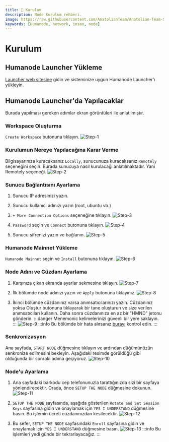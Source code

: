 ```yaml
---
title: 💾 Kurulum
description: Node kurulum rehberi.
image: https://raw.githubusercontent.com/AnatolianTeam/Anatolian-Team-Services/main/i18n/tr/docusaurus-plugin-content-docs/current/Mainnet/Humanode/img/Humanode-Service-Cover.jpg
keywords: [Humanode, network, insan, node]
---
```


# Kurulum

## Humanode Launcher Yükleme
[Launcher web sitesine](https://launcher.humanode.io/) gidin ve sisteminize uygun Humanode Launcher'ı yükleyin.

## Humanode Launcher'da Yapılacaklar
Burada yapılması gereken adımlar ekran görüntüleri ile anlatılmıştır.

### Workspace Oluşturma
`Create Workspace` butonuna tıklayın.
![Step-1](././././docs/Mainnet/Substrate-Ecosystem/Humanode/img/Step-1.png)

### Kurulumun Nereye Yapılacağına Karar Verme
Bilgisayarınıza kuracaksanız `Locally`, sunucunuza kuracaksanız `Remotely` seçeneğini seçin.
Burada sunucuya nasıl kurulacağı anlatılmaktadır. Yani Remotely seçeneği.
![Step-2](././././docs/Mainnet/Substrate-Ecosystem/Humanode/img/Step-2.png)

### Sunucu Bağlantısını Ayarlama
1. Sunucu IP adresinizi yazın.
2. Sunucu kullanıcı adınızı yazın (root, ubuntu vb.)
3. `+ More Connection Options` seçeneğine tıklayın.
![Step-3](././././docs/Mainnet/Substrate-Ecosystem/Humanode/img/Step-3.png)

4. `Password` seçin ve `Connect` butonuna tıklayın.
![Step-4](././././docs/Mainnet/Substrate-Ecosystem/Humanode/img/Step-4.png)

5. Sunucu şifrenizi yazın ve bağlanın.
![Step-5](././././docs/Mainnet/Substrate-Ecosystem/Humanode/img/Step-5.png)

### Humanode Mainnet Yükleme
`Humanode Mainnet` seçin ve `Install` butonuna tıklayın.
![Step-6](././././docs/Mainnet/Substrate-Ecosystem/Humanode/img/Step-6.png)

### Node Adını ve Cüzdanı Ayarlama
1. Karşınıza çıkan ekranda ayarlar sekmesine tıklayın.
![Step-7](././././docs/Mainnet/Substrate-Ecosystem/Humanode/img/Step-7.png)

2. İlk bölümde node adınızı yazın ve `Apply` butonuna tıklayınız.
![Step-8](././././docs/Mainnet/Substrate-Ecosystem/Humanode/img/Step-8.png)

3. İkinci bölümde cüzdanınız varsa anımsatıcılarınızı yazın. Cüzdanınız yoksa Oluştur butonuna tıklayarak bir tane oluşturun ve size verilen anımsatıcıları kullanın. Daha sonra cüzdanınıza en az bir "HMND" jetonu gönderin.
:::danger
Menemonic kelimelerinizi güvenli bir yere saklayın.
:::
![Step-9](././././docs/Mainnet/Substrate-Ecosystem/Humanode/img/Step-9.png)
:::info
Bu bölümde bir hata alırsanız [burayı](./solutions.md) kontrol edin.
:::

### Senkronizasyon
Ana sayfada, `START NODE` düğmesine tıklayın ve ardından düğümünüzün senkronize edilmesini bekleyin. Aşağıdaki resimde görüldüğü gibi olduğunda bir sonraki adıma geçiyoruz.
![Step-10](././././docs/Mainnet/Substrate-Ecosystem/Humanode/img/Step-10.png)

### Node'u Ayarlama
1. Ana sayfadaki barkodu cep telefonunuzla tarattığınızda sizi bir sayfaya yönlendirecektir. Orada, önce `SETUP THE NODE` düğmesine dokunun.
![Step-11](././././docs/Mainnet/Substrate-Ecosystem/Humanode/img/Step-11.png)

2. `SETUP THE NODE` sayfasında, aşağıda gösterilen `Rotate and Set Session Keys` sayfasına gidin ve onaylamak için `YES I UNDERSTAND` düğmesine basın. Bu işlemin ücreti cüzdanınızdan kesilecektir.
![Step-12](././././docs/Mainnet/Substrate-Ecosystem/Humanode/img/Step-12.png)

3. Bu sefer, `SETUP THE NODE` sayfasındaki `Enroll` sayfasına gidin ve onaylamak için `YES I UNDERSTAND` düğmesine basın.
![Step-13](././././docs/Mainnet/Substrate-Ecosystem/Humanode/img/Step-13.png)
:::info
Bu işlemleri yedi günde bir tekrarlayacağız.
:::


​